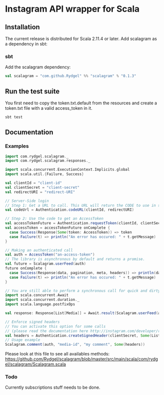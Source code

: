 # Instagram API wrapper for Scala

## Installation

The current release is distributed for Scala 2.11.4 or later. Add scalagram as a dependency in sbt:

### sbt

Add the scalagram dependency:

```scala
val scalagram = "com.github.Rydgel" %% "scalagram" % "0.1.3"
```

## Run the test suite

You first need to copy the token.txt.default from the resources and create a token.txt file with a valid
access_token in it.

```bash
sbt test
```

## Documentation

### Examples

```scala
import com.rydgel.scalagram._
import com.rydgel.scalagram.responses._

import scala.concurrent.ExecutionContext.Implicits.global
import scala.util.{Failure, Success}

val clientId = "client-id"
val clientSecret = "client-secret"
val redirectURI = "redirect-URI"

// Server-Side login
// Step 1: Get a URL to call. This URL will return the CODE to use in step 2
val codeUrl = Authentication.codeURL(clientId, redirectURI)

// Step 2: Use the code to get an AccessToken
val accessTokenFuture = Authentication.requestToken(clientId, clientSecret, redirectURI, code = "the-code-from-step-1")
val accessToken = accessTokenFuture onComplete {
  case Success(Response(Some(token: AccessToken)) => token
  case Failure(t) => println("An error has occured: " + t.getMessage)
}

// Making an authenticated call
val auth = AccessToken("an-access-token")
// The library is asynchronous by default and returns a promise.
val future = Scalagram.userFeed(auth)
future onComplete {
  case Success(Response(data, pagination, meta, headers)) => println(data) // do stuff
  case Failure(t) => println("An error has occured: " + t.getMessage)
}

// You are still able to perform a synchronous call for quick and dirty stuff
import scala.concurrent.Await
import scala.concurrent.duration._
import scala.language.postfixOps

val response: Response[List[Media]] = Await.result(Scalagram.userFeed(auth), 10 seconds)

// Enforce signed headers
// You can activate this option for some calls
// (please read the documentation here http://instagram.com/developer/restrict-api-requests/)
val headers = Authentication.createSignedHeader(clientSecret, Some(List("127.0.0.1")))
// Usage example
Scalagram.comment(auth, "media-id", "my comment", Some(headers))
```

Please look at this file to see all availables methods: https://github.com/Rydgel/scalagram/blob/master/src/main/scala/com/rydgel/scalagram/Scalagram.scala

### Todo

Currently subscriptions stuff needs to be done.